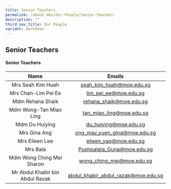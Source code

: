 ```yaml
---
title: Senior Teachers
permalink: /about-mbs/Our-People/Senior-Teacher/
description: ""
third_nav_title: Our People
variant: markdown
---
```

## Senior Teachers

#### Senior Teachers

|          Name          |            Emails            |
|:----------------------:|:----------------------------:|
| Mrs Seah Kim Huah      | seah_kim_huah@moe.edu.sg     |
| Mrs Chan-Lim Pei Ee    | lim_pei_ee@moe.edu.sg        |
| Mdm Rehana Shaik       | rehana_shaik@moe.edu.sg      |
| Mdm Wong-Tan Miao Ling | tan_miao_ling@moe.edu.sg     |
| Mdm Du Huiying         | du_huiying@moe.edu.sg        |
| Mrs Gina Ang           | ong_may_yuen_gina@moe.edu.sg |
| Mrs Eileen Lee         | elieen_yap@moe.edu.sg        |
| Mrs Bala                   | Pushpalata_Guna@moe.edu.sg |
| Mdm Wong Ching Mei Sharon        | wong_ching_mei@moe.edu.sg        |
| Mr Abdul Khabir bin Abdul Razak                   | abdul_khabir_abdul_razak@moe.edu.sg |


